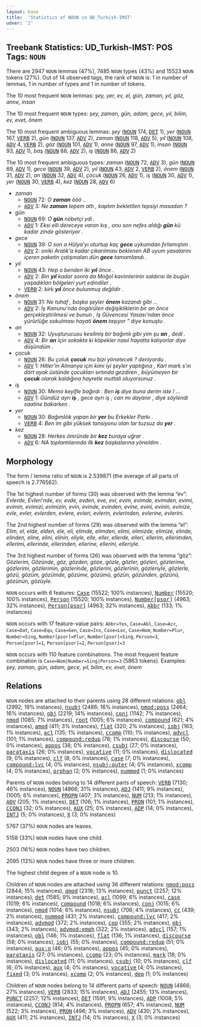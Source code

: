```yaml
---
layout: base
title:  'Statistics of NOUN in UD_Turkish-IMST'
udver: '2'
---
```


## Treebank Statistics: UD_Turkish-IMST: POS Tags: `NOUN`

There are 2947 `NOUN` lemmas (47%), 7485 `NOUN` types (43%) and 15523 `NOUN` tokens (27%).
Out of 14 observed tags, the rank of `NOUN` is: 1 in number of lemmas, 1 in number of types and 1 in number of tokens.

The 10 most frequent `NOUN` lemmas: <em>şey, yer, ev, el, gün, zaman, yıl, göz, anne, insan</em>

The 10 most frequent `NOUN` types:  <em>şey, zaman, gün, adam, gece, yıl, bilim, ev, evet, önem</em>

The 10 most frequent ambiguous lemmas: <em>şey</em> (<tt><a href="tr_imst-pos-NOUN.html">NOUN</a></tt> 174, <tt><a href="tr_imst-pos-DET.html">DET</a></tt> 1), <em>yer</em> (<tt><a href="tr_imst-pos-NOUN.html">NOUN</a></tt> 167, <tt><a href="tr_imst-pos-VERB.html">VERB</a></tt> 2), <em>gün</em> (<tt><a href="tr_imst-pos-NOUN.html">NOUN</a></tt> 137, <tt><a href="tr_imst-pos-ADV.html">ADV</a></tt> 2), <em>zaman</em> (<tt><a href="tr_imst-pos-NOUN.html">NOUN</a></tt> 118, <tt><a href="tr_imst-pos-ADV.html">ADV</a></tt> 5), <em>yıl</em> (<tt><a href="tr_imst-pos-NOUN.html">NOUN</a></tt> 108, <tt><a href="tr_imst-pos-ADV.html">ADV</a></tt> 4, <tt><a href="tr_imst-pos-VERB.html">VERB</a></tt> 2), <em>göz</em> (<tt><a href="tr_imst-pos-NOUN.html">NOUN</a></tt> 101, <tt><a href="tr_imst-pos-ADV.html">ADV</a></tt> 1), <em>anne</em> (<tt><a href="tr_imst-pos-NOUN.html">NOUN</a></tt> 97, <tt><a href="tr_imst-pos-ADV.html">ADV</a></tt> 1), <em>insan</em> (<tt><a href="tr_imst-pos-NOUN.html">NOUN</a></tt> 93, <tt><a href="tr_imst-pos-ADV.html">ADV</a></tt> 1), <em>baş</em> (<tt><a href="tr_imst-pos-NOUN.html">NOUN</a></tt> 88, <tt><a href="tr_imst-pos-ADV.html">ADV</a></tt> 2), <em>iş</em> (<tt><a href="tr_imst-pos-NOUN.html">NOUN</a></tt> 86, <tt><a href="tr_imst-pos-ADV.html">ADV</a></tt> 2)

The 10 most frequent ambiguous types:  <em>zaman</em> (<tt><a href="tr_imst-pos-NOUN.html">NOUN</a></tt> 72, <tt><a href="tr_imst-pos-ADV.html">ADV</a></tt> 3), <em>gün</em> (<tt><a href="tr_imst-pos-NOUN.html">NOUN</a></tt> 69, <tt><a href="tr_imst-pos-ADV.html">ADV</a></tt> 1), <em>gece</em> (<tt><a href="tr_imst-pos-NOUN.html">NOUN</a></tt> 39, <tt><a href="tr_imst-pos-ADV.html">ADV</a></tt> 2), <em>yıl</em> (<tt><a href="tr_imst-pos-NOUN.html">NOUN</a></tt> 43, <tt><a href="tr_imst-pos-ADV.html">ADV</a></tt> 2, <tt><a href="tr_imst-pos-VERB.html">VERB</a></tt> 2), <em>önem</em> (<tt><a href="tr_imst-pos-NOUN.html">NOUN</a></tt> 31, <tt><a href="tr_imst-pos-ADV.html">ADV</a></tt> 2), <em>an</em> (<tt><a href="tr_imst-pos-NOUN.html">NOUN</a></tt> 32, <tt><a href="tr_imst-pos-ADV.html">ADV</a></tt> 4), <em>çocuk</em> (<tt><a href="tr_imst-pos-NOUN.html">NOUN</a></tt> 26, <tt><a href="tr_imst-pos-ADV.html">ADV</a></tt> 1), <em>iş</em> (<tt><a href="tr_imst-pos-NOUN.html">NOUN</a></tt> 30, <tt><a href="tr_imst-pos-ADV.html">ADV</a></tt> 1), <em>yer</em> (<tt><a href="tr_imst-pos-NOUN.html">NOUN</a></tt> 30, <tt><a href="tr_imst-pos-VERB.html">VERB</a></tt> 4), <em>kez</em> (<tt><a href="tr_imst-pos-NOUN.html">NOUN</a></tt> 28, <tt><a href="tr_imst-pos-ADV.html">ADV</a></tt> 6)


* <em>zaman</em>
  * <tt><a href="tr_imst-pos-NOUN.html">NOUN</a></tt> 72: <em>O <b>zaman</b> ööö ..</em>
  * <tt><a href="tr_imst-pos-ADV.html">ADV</a></tt> 3: <em>Ne <b>zaman</b> tepem attı , kaptım bekletilen tepsiyi masadan ?</em>
* <em>gün</em>
  * <tt><a href="tr_imst-pos-NOUN.html">NOUN</a></tt> 69: <em>O <b>gün</b> nöbetçi ydi .</em>
  * <tt><a href="tr_imst-pos-ADV.html">ADV</a></tt> 1: <em>Eksi elli dereceye varan kış , onu son nefes aldığı <b>gün</b> kü kadar zinde gösteriyor .</em>
* <em>gece</em>
  * <tt><a href="tr_imst-pos-NOUN.html">NOUN</a></tt> 39: <em>O son a Hülya'yı oturtup kaç <b>gece</b> uykumdan fırlamıştım .</em>
  * <tt><a href="tr_imst-pos-ADV.html">ADV</a></tt> 2: <em>oniki Aralık'a kadar çıkarılması beklenen AB uyum yasalarını içeren paketin çalışmaları dün <b>gece</b> tamamlandı .</em>
* <em>yıl</em>
  * <tt><a href="tr_imst-pos-NOUN.html">NOUN</a></tt> 43: <em>Hep o benden iki <b>yıl</b> önce .</em>
  * <tt><a href="tr_imst-pos-ADV.html">ADV</a></tt> 2: <em>Bin <b>yıl</b> kadar sonra da Moğol kavimlerinin saldırısı ile bugün yaşadıkları bölgeleri yurt edindiler .</em>
  * <tt><a href="tr_imst-pos-VERB.html">VERB</a></tt> 2: <em>kirk <b>yıl</b> önce bulunmuş değildir .</em>
* <em>önem</em>
  * <tt><a href="tr_imst-pos-NOUN.html">NOUN</a></tt> 31: <em>Ne tuhaf , başka şeyler <b>önem</b> kazandı gibi ...</em>
  * <tt><a href="tr_imst-pos-ADV.html">ADV</a></tt> 2: <em>İş Kanunu'nda öngörülen değişikliklerin bir an önce gerçekleştirilmesi ve bunun , İş Güvencesi Yasası'ndan önce yürürlüğe sokulması hayati <b>önem</b> taşıyor " diye konuştu .</em>
* <em>an</em>
  * <tt><a href="tr_imst-pos-NOUN.html">NOUN</a></tt> 32: <em>Uyuşturucusu kesilmiş bir bağımlı gibi yim şu <b>an</b> , dedi .</em>
  * <tt><a href="tr_imst-pos-ADV.html">ADV</a></tt> 4: <em>Bir <b>an</b> için sokakta ki köpekler nasıl hayatta kalıyorlar diye düşündüm .</em>
* <em>çocuk</em>
  * <tt><a href="tr_imst-pos-NOUN.html">NOUN</a></tt> 26: <em>Bu çoluk <b>çocuk</b> mu bizi yönetecek ? deniyordu .</em>
  * <tt><a href="tr_imst-pos-ADV.html">ADV</a></tt> 1: <em>Hitler'in Almanya için kimi iyi şeyler yaptığına , Karl mark s'ın dört ayak üstünde çocukları sırtında gezdiren , büyümeyen bir <b>çocuk</b> olarak kaldığına hayretle muttali oluyorsunuz .</em>
* <em>iş</em>
  * <tt><a href="tr_imst-pos-NOUN.html">NOUN</a></tt> 30: <em>Memo keyifle bağırdı : Ben <b>iş</b> diye buna derim iste ! ...</em>
  * <tt><a href="tr_imst-pos-ADV.html">ADV</a></tt> 1: <em>Gündüz ayrı <b>iş</b> , gece ayrı iş ; can mı dayanır , diye söylendi saatine bakarken .</em>
* <em>yer</em>
  * <tt><a href="tr_imst-pos-NOUN.html">NOUN</a></tt> 30: <em>Bağımlılık yapan bir <b>yer</b> bu Erkekler Parkı .</em>
  * <tt><a href="tr_imst-pos-VERB.html">VERB</a></tt> 4: <em>Ben im gibi yüksek tansiyonu olan lar tuzsuz da <b>yer</b> .</em>
* <em>kez</em>
  * <tt><a href="tr_imst-pos-NOUN.html">NOUN</a></tt> 28: <em>Herkes ömründe bir <b>kez</b> buraya uğrar .</em>
  * <tt><a href="tr_imst-pos-ADV.html">ADV</a></tt> 6: <em>NA toplantılarında ilk <b>kez</b> başkalarına yöneldim .</em>

## Morphology

The form / lemma ratio of `NOUN` is 2.539871 (the average of all parts of speech is 2.776562).

The 1st highest number of forms (30) was observed with the lemma “ev”: <em>Evlerde, Evleri'nde, ev, evde, evden, eve, evi, evim, evimde, evimden, evimi, evimin, evimizi, evimizin, evin, evinde, evinden, evine, evini, evinin, evinize, evle, evler, evlerden, evlere, evleri, evlerin, evlerinden, evlerine, evlerini</em>.

The 2nd highest number of forms (29) was observed with the lemma “el”: <em>Elim, el, elde, elden, ele, eli, elimde, elimden, elimi, elimizde, elimize, elinde, elinden, eline, elini, elinin, eliyle, elle, eller, ellerde, elleri, ellerim, ellerimden, ellerimi, ellerinde, ellerinden, ellerine, ellerini, elleriyle</em>.

The 3rd highest number of forms (26) was observed with the lemma “göz”: <em>Gözlerim, Gözünde, göz, gözden, göze, gözle, gözler, gözleri, gözlerime, gözlerimi, gözlerimin, gözlerinde, gözlerini, gözlerinin, gözleriyle, gözlerle, gözü, gözüm, gözümde, gözüme, gözümü, gözün, gözünden, gözünü, gözünün, gözüyle</em>.

`NOUN` occurs with 6 features: <tt><a href="tr_imst-feat-Case.html">Case</a></tt> (15522; 100% instances), <tt><a href="tr_imst-feat-Number.html">Number</a></tt> (15520; 100% instances), <tt><a href="tr_imst-feat-Person.html">Person</a></tt> (15520; 100% instances), <tt><a href="tr_imst-feat-Number-psor.html">Number[psor]</a></tt> (4963; 32% instances), <tt><a href="tr_imst-feat-Person-psor.html">Person[psor]</a></tt> (4963; 32% instances), <tt><a href="tr_imst-feat-Abbr.html">Abbr</a></tt> (133; 1% instances)

`NOUN` occurs with 17 feature-value pairs: `Abbr=Yes`, `Case=Abl`, `Case=Acc`, `Case=Dat`, `Case=Equ`, `Case=Gen`, `Case=Ins`, `Case=Loc`, `Case=Nom`, `Number=Plur`, `Number=Sing`, `Number[psor]=Plur`, `Number[psor]=Sing`, `Person=3`, `Person[psor]=1`, `Person[psor]=2`, `Person[psor]=3`

`NOUN` occurs with 110 feature combinations.
The most frequent feature combination is `Case=Nom|Number=Sing|Person=3` (5863 tokens).
Examples: <em>şey, zaman, gün, adam, gece, yıl, bilim, ev, evet, önem</em>


## Relations

`NOUN` nodes are attached to their parents using 28 different relations: <tt><a href="tr_imst-dep-obl.html">obl</a></tt> (2992; 19% instances), <tt><a href="tr_imst-dep-nsubj.html">nsubj</a></tt> (2486; 16% instances), <tt><a href="tr_imst-dep-nmod-poss.html">nmod:poss</a></tt> (2464; 16% instances), <tt><a href="tr_imst-dep-obj.html">obj</a></tt> (2219; 14% instances), <tt><a href="tr_imst-dep-conj.html">conj</a></tt> (1142; 7% instances), <tt><a href="tr_imst-dep-nmod.html">nmod</a></tt> (1085; 7% instances), <tt><a href="tr_imst-dep-root.html">root</a></tt> (1005; 6% instances), <tt><a href="tr_imst-dep-compound.html">compound</a></tt> (621; 4% instances), <tt><a href="tr_imst-dep-amod.html">amod</a></tt> (411; 3% instances), <tt><a href="tr_imst-dep-flat.html">flat</a></tt> (320; 2% instances), <tt><a href="tr_imst-dep-iobj.html">iobj</a></tt> (163; 1% instances), <tt><a href="tr_imst-dep-acl.html">acl</a></tt> (135; 1% instances), <tt><a href="tr_imst-dep-ccomp.html">ccomp</a></tt> (110; 1% instances), <tt><a href="tr_imst-dep-advcl.html">advcl</a></tt> (101; 1% instances), <tt><a href="tr_imst-dep-compound-redup.html">compound:redup</a></tt> (78; 1% instances), <tt><a href="tr_imst-dep-discourse.html">discourse</a></tt> (50; 0% instances), <tt><a href="tr_imst-dep-appos.html">appos</a></tt> (38; 0% instances), <tt><a href="tr_imst-dep-csubj.html">csubj</a></tt> (27; 0% instances), <tt><a href="tr_imst-dep-parataxis.html">parataxis</a></tt> (26; 0% instances), <tt><a href="tr_imst-dep-vocative.html">vocative</a></tt> (11; 0% instances), <tt><a href="tr_imst-dep-dislocated.html">dislocated</a></tt> (9; 0% instances), <tt><a href="tr_imst-dep-clf.html">clf</a></tt> (8; 0% instances), <tt><a href="tr_imst-dep-case.html">case</a></tt> (7; 0% instances), <tt><a href="tr_imst-dep-compound-lvc.html">compound:lvc</a></tt> (4; 0% instances), <tt><a href="tr_imst-dep-nsubj-outer.html">nsubj:outer</a></tt> (4; 0% instances), <tt><a href="tr_imst-dep-xcomp.html">xcomp</a></tt> (4; 0% instances), <tt><a href="tr_imst-dep-orphan.html">orphan</a></tt> (2; 0% instances), <tt><a href="tr_imst-dep-nummod.html">nummod</a></tt> (1; 0% instances)

Parents of `NOUN` nodes belong to 14 different parts of speech: <tt><a href="tr_imst-pos-VERB.html">VERB</a></tt> (7130; 46% instances), <tt><a href="tr_imst-pos-NOUN.html">NOUN</a></tt> (4866; 31% instances), <tt><a href="tr_imst-pos-ADJ.html">ADJ</a></tt> (1411; 9% instances),  (1005; 6% instances), <tt><a href="tr_imst-pos-PROPN.html">PROPN</a></tt> (407; 3% instances), <tt><a href="tr_imst-pos-NUM.html">NUM</a></tt> (213; 1% instances), <tt><a href="tr_imst-pos-ADV.html">ADV</a></tt> (205; 1% instances), <tt><a href="tr_imst-pos-DET.html">DET</a></tt> (106; 1% instances), <tt><a href="tr_imst-pos-PRON.html">PRON</a></tt> (101; 1% instances), <tt><a href="tr_imst-pos-CCONJ.html">CCONJ</a></tt> (32; 0% instances), <tt><a href="tr_imst-pos-AUX.html">AUX</a></tt> (25; 0% instances), <tt><a href="tr_imst-pos-ADP.html">ADP</a></tt> (14; 0% instances), <tt><a href="tr_imst-pos-INTJ.html">INTJ</a></tt> (5; 0% instances), <tt><a href="tr_imst-pos-X.html">X</a></tt> (3; 0% instances)

5767 (37%) `NOUN` nodes are leaves.

5158 (33%) `NOUN` nodes have one child.

2503 (16%) `NOUN` nodes have two children.

2095 (13%) `NOUN` nodes have three or more children.

The highest child degree of a `NOUN` node is 10.

Children of `NOUN` nodes are attached using 36 different relations: <tt><a href="tr_imst-dep-nmod-poss.html">nmod:poss</a></tt> (2844; 15% instances), <tt><a href="tr_imst-dep-amod.html">amod</a></tt> (2318; 13% instances), <tt><a href="tr_imst-dep-punct.html">punct</a></tt> (2257; 12% instances), <tt><a href="tr_imst-dep-det.html">det</a></tt> (1585; 9% instances), <tt><a href="tr_imst-dep-acl.html">acl</a></tt> (1099; 6% instances), <tt><a href="tr_imst-dep-case.html">case</a></tt> (1019; 6% instances), <tt><a href="tr_imst-dep-compound.html">compound</a></tt> (1018; 6% instances), <tt><a href="tr_imst-dep-conj.html">conj</a></tt> (1015; 6% instances), <tt><a href="tr_imst-dep-nmod.html">nmod</a></tt> (1014; 6% instances), <tt><a href="tr_imst-dep-nsubj.html">nsubj</a></tt> (706; 4% instances), <tt><a href="tr_imst-dep-cc.html">cc</a></tt> (439; 2% instances), <tt><a href="tr_imst-dep-nummod.html">nummod</a></tt> (431; 2% instances), <tt><a href="tr_imst-dep-compound-lvc.html">compound:lvc</a></tt> (417; 2% instances), <tt><a href="tr_imst-dep-advmod.html">advmod</a></tt> (372; 2% instances), <tt><a href="tr_imst-dep-cop.html">cop</a></tt> (355; 2% instances), <tt><a href="tr_imst-dep-obj.html">obj</a></tt> (343; 2% instances), <tt><a href="tr_imst-dep-advmod-emph.html">advmod:emph</a></tt> (322; 2% instances), <tt><a href="tr_imst-dep-advcl.html">advcl</a></tt> (157; 1% instances), <tt><a href="tr_imst-dep-obl.html">obl</a></tt> (146; 1% instances), <tt><a href="tr_imst-dep-flat.html">flat</a></tt> (136; 1% instances), <tt><a href="tr_imst-dep-discourse.html">discourse</a></tt> (58; 0% instances), <tt><a href="tr_imst-dep-iobj.html">iobj</a></tt> (55; 0% instances), <tt><a href="tr_imst-dep-compound-redup.html">compound:redup</a></tt> (51; 0% instances), <tt><a href="tr_imst-dep-aux-q.html">aux:q</a></tt> (46; 0% instances), <tt><a href="tr_imst-dep-appos.html">appos</a></tt> (45; 0% instances), <tt><a href="tr_imst-dep-parataxis.html">parataxis</a></tt> (27; 0% instances), <tt><a href="tr_imst-dep-ccomp.html">ccomp</a></tt> (23; 0% instances), <tt><a href="tr_imst-dep-mark.html">mark</a></tt> (18; 0% instances), <tt><a href="tr_imst-dep-dislocated.html">dislocated</a></tt> (11; 0% instances), <tt><a href="tr_imst-dep-csubj.html">csubj</a></tt> (10; 0% instances), <tt><a href="tr_imst-dep-clf.html">clf</a></tt> (6; 0% instances), <tt><a href="tr_imst-dep-aux.html">aux</a></tt> (4; 0% instances), <tt><a href="tr_imst-dep-vocative.html">vocative</a></tt> (4; 0% instances), <tt><a href="tr_imst-dep-fixed.html">fixed</a></tt> (3; 0% instances), <tt><a href="tr_imst-dep-xcomp.html">xcomp</a></tt> (2; 0% instances), <tt><a href="tr_imst-dep-dep.html">dep</a></tt> (1; 0% instances)

Children of `NOUN` nodes belong to 14 different parts of speech: <tt><a href="tr_imst-pos-NOUN.html">NOUN</a></tt> (4866; 27% instances), <tt><a href="tr_imst-pos-VERB.html">VERB</a></tt> (2833; 15% instances), <tt><a href="tr_imst-pos-ADJ.html">ADJ</a></tt> (2455; 13% instances), <tt><a href="tr_imst-pos-PUNCT.html">PUNCT</a></tt> (2257; 12% instances), <tt><a href="tr_imst-pos-DET.html">DET</a></tt> (1591; 9% instances), <tt><a href="tr_imst-pos-ADP.html">ADP</a></tt> (1008; 5% instances), <tt><a href="tr_imst-pos-CCONJ.html">CCONJ</a></tt> (814; 4% instances), <tt><a href="tr_imst-pos-PROPN.html">PROPN</a></tt> (657; 4% instances), <tt><a href="tr_imst-pos-NUM.html">NUM</a></tt> (522; 3% instances), <tt><a href="tr_imst-pos-PRON.html">PRON</a></tt> (496; 3% instances), <tt><a href="tr_imst-pos-ADV.html">ADV</a></tt> (430; 2% instances), <tt><a href="tr_imst-pos-AUX.html">AUX</a></tt> (411; 2% instances), <tt><a href="tr_imst-pos-INTJ.html">INTJ</a></tt> (14; 0% instances), <tt><a href="tr_imst-pos-X.html">X</a></tt> (3; 0% instances)


